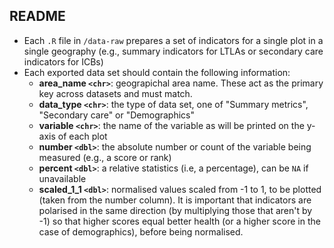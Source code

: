 ## README

- Each `.R` file in `/data-raw` prepares a set of indicators for a single plot
in a single geography (e.g., summary indicators for LTLAs or secondary care
indicators for ICBs)
- Each exported data set should contain the following information:
  - **area_name `<chr>`**: geograpichal area name. These act as the primary key
  across datasets and must match.    
  - **data_type `<chr>`**: the type of data set, one of "Summary metrics", 
  "Secondary care" or "Demographics"
  - **variable `<chr>`**: the name of the variable as will be printed on the y-axis
  of each plot 
  - **number `<dbl>`**: the absolute number or count of the variable being 
  measured (e.g., a score or rank)      
  - **percent `<dbl>`**: a relative statistics (i.e, a percentage), can be `NA`
  if unavailable 
  - **scaled_1_1 `<dbl>`**: normalised values scaled from -1 to 1, to be 
  plotted (taken from the number column). It is important that indicators are 
  polarised in the same direction (by multiplying those that aren't by -1) so
  that higher scores equal better health (or a higher score in the case of 
  demographics), before being normalised.
